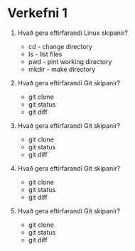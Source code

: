 # Verkefni 1

1. Hvað gera eftirfarandi Linux skipanir?
	* cd - change directory
	* ls - list files
	* pwd - pint working directory
	* mkdir - make directory
    
2. Hvað gera eftirfarandi Git skipanir?
	* git clone
	* git status
	* git diff

3. Hvað gera eftirfarandi Git skipanir?
	* git clone
	* git status
	* git diff

4. Hvað gera eftirfarandi Git skipanir?
	* git clone
	* git status
	* git diff

5. Hvað gera eftirfarandi Git skipanir?
	* git clone
	* git status
	* git diff